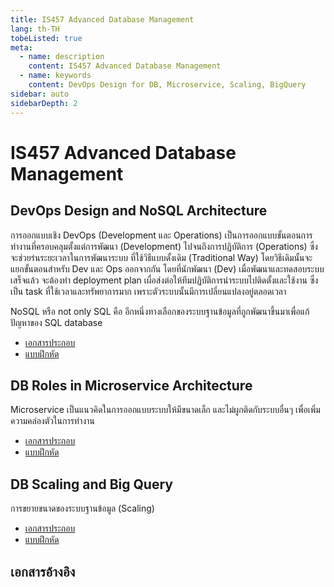 ```yaml
---
title: IS457 Advanced Database Management
lang: th-TH
tobeListed: true
meta:
  - name: description
    content: IS457 Advanced Database Management
  - name: keywords
    content: DevOps Design for DB, Microservice, Scaling, BigQuery
sidebar: auto
sidebarDepth: 2
---
```


# IS457 Advanced Database Management

## DevOps Design and NoSQL Architecture

การออกแบบเชิง DevOps (Development และ Operations) เป็นการออกแบบขั้นตอนการทำงานที่ครอบคลุมตั้งแต่การพัฒนา (Development) ไปจนถึงการปฏิบัติการ (Operations) ซึ่งจะช่วยร่นระยะเวลาในการพัฒนาระบบ ที่ใช้วิธีแบบดั้งเดิม (Traditional Way) โดยวิธีเดิมนั้นจะแยกขั้นตอนสำหรับ Dev และ Ops ออกจากกัน โดยที่นักพัฒนา (Dev) เมื่อพัฒนาและทดสอบระบบเสร็จแล้ว จะต้องทำ deployment plan เผื่อส่งต่อให้ทีมปฏิบัติการนำระบบไปติดตั้งและใช้งาน ซึ่งเป็น task ที่ใช้เวลาและทรัพยาการมาก เพราะตัวระบบนั้นมีการเปลี่ยนแปลงอยู่ตลอดเวลา

NoSQL หรือ not only SQL คือ อีกหนึ่งทางเลือกของระบบฐานข้อมูลที่ถูกพัฒนาขึ้นมาเพื่อแก้ปัญหาของ SQL database

- [เอกสารประกอบ](/assets/is457/IS457-01.pdf)
- [แบบฝึกหัด](/courses/is457/week-01.md)

## DB Roles in Microservice Architecture

Microservice เป็นแนวคิดในการออกแบบระบบให้มีขนาดเล็ก และไม่ผูกติดกับระบบอื่นๆ เพื่อเพิ่มความคล่องตัวในการทำงาน

- [เอกสารประกอบ](/courses/is457/)
- [แบบฝึกหัด](/courses/is457/)

## DB Scaling and Big Query

การขยายขนาดของระบบฐานข้อมูล (Scaling)

- [เอกสารประกอบ](/courses/is457/)
- [แบบฝึกหัด](/courses/is457/)

## เอกสารอ้างอิง
